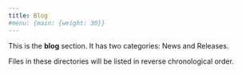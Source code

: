 ```yaml
---
title: Blog
#menu: {main: {weight: 30}}
---
```


This is the **blog** section. It has two categories: News and Releases.

Files in these directories will be listed in reverse chronological order.
